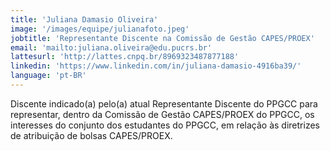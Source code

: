 ```yaml
---
title: 'Juliana Damasio Oliveira'
image: '/images/equipe/julianafoto.jpeg'
jobtitle: 'Representante Discente na Comissão de Gestão CAPES/PROEX'
email: 'mailto:juliana.oliveira@edu.pucrs.br'
lattesurl: 'http://lattes.cnpq.br/8969323487877188'
linkedin: 'https://www.linkedin.com/in/juliana-damasio-4916ba39/'
language: 'pt-BR'
---
```


Discente indicado(a) pelo(a) atual Representante Discente do PPGCC para representar, dentro da Comissão de Gestão CAPES/PROEX do PPGCC, os interesses do conjunto dos estudantes do PPGCC, em relação às diretrizes de atribuição de bolsas CAPES/PROEX.
